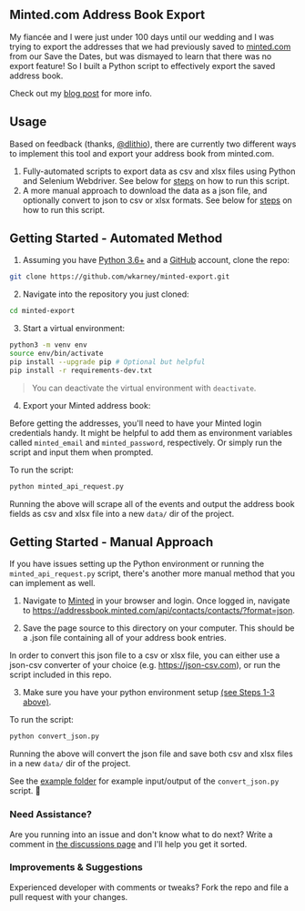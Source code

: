 ## Minted.com Address Book Export
My fiancée and I were just under 100 days until our wedding and I was trying to export the addresses that we had previously saved to [minted.com](https://minted.com) from our Save the Dates, but was dismayed to learn that there was no export feature! 
So I built a Python script to effectively export the saved address book.

Check out my [blog post](https://medium.com/@willkarnasiewicz/wedding-planning-meets-hacking-1c95be79035e) for more info.

## Usage
Based on feedback (thanks, [@dlithio](https://github.com/wkarney/minted-export/discussions/7#discussion-71480)), there are currently two different ways to implement this tool and export your address book from minted.com.
1. Fully-automated scripts to export data as csv and xlsx files using Python and Selenium Webdriver. See below for [steps](#Getting-Started---Automated-Method) on how to run this script.
2. A more manual approach to download the data as a json file, and optionally convert to json to csv or xlsx formats. See below for [steps](#Getting-Started---Automated-Method) on how to run this script.

## Getting Started - Automated Method
1. Assuming you have [Python 3.6+](https://www.python.org) and a [GitHub](https://www.github.com) account, clone the repo:

```bash
git clone https://github.com/wkarney/minted-export.git
```

2. Navigate into the repository you just cloned:

```bash
cd minted-export
```

3. Start a virtual environment:

```bash
python3 -m venv env
source env/bin/activate
pip install --upgrade pip # Optional but helpful
pip install -r requirements-dev.txt
```

>You can deactivate the virtual environment with `deactivate`.


4. Export your Minted address book:

Before getting the addresses, you'll need to have your Minted login credentials handy. 
It might be helpful to add them as environment variables called `minted_email` and `minted_password`, respectively. Or simply run the script and input them when prompted.

To run the script:

```bash
python minted_api_request.py
```

Running the above will scrape all of the events and output the address book fields as csv and xlsx file into a new `data/` dir of the project.

## Getting Started - Manual Approach
If you have issues setting up the Python environment or running the `minted_api_request.py` script, there's another more manual method that you can implement as well.

1. Navigate to [Minted](https://www.minted.com) in your browser and login. Once logged in, navigate to https://addressbook.minted.com/api/contacts/contacts/?format=json.

2. Save the page source to this directory on your computer. This should be a .json file containing all of your address book entries.

In order to convert this json file to a csv or xlsx file, you can either use a json-csv converter of your choice (e.g. https://json-csv.com), or run the script included in this repo.

3. Make sure you have your python environment setup [(see Steps 1-3 above)](#Getting-Started---Automated-Method).

To run the script:

```bash
python convert_json.py
```
Running the above will convert the json file and save both csv and xlsx files in a new `data/` dir of the project.

See the [example folder](./example/) for example input/output of the `convert_json.py` script. 🎅

### Need Assistance?
Are you running into an issue and don't know what to do next? Write a comment in [the discussions page](https://github.com/wkarney/minted-export/discussions) and I'll help you get it sorted.

### Improvements & Suggestions
Experienced developer with comments or tweaks? Fork the repo and file a pull request with your changes.
